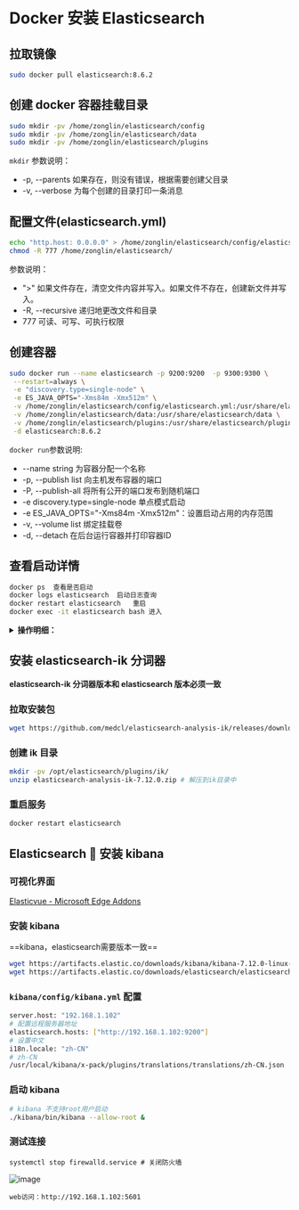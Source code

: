 # Docker 安装 Elasticsearch

## 拉取镜像

```bash
sudo docker pull elasticsearch:8.6.2
```

## 创建 docker 容器挂载目录

```bash
sudo mkdir -pv /home/zonglin/elasticsearch/config
sudo mkdir -pv /home/zonglin/elasticsearch/data
sudo mkdir -pv /home/zonglin/elasticsearch/plugins
```

`mkdir` 参数说明：

- -p, --parents     如果存在，则没有错误，根据需要创建父目录
- -v, --verbose     为每个创建的目录打印一条消息

## 配置文件(elasticsearch.yml)

```bash
echo "http.host: 0.0.0.0" > /home/zonglin/elasticsearch/config/elasticsearch.yml
chmod -R 777 /home/zonglin/elasticsearch/
```

参数说明：

- ">"                          如果文件存在，清空文件内容并写入。如果文件不存在，创建新文件并写入。
- -R, --recursive        递归地更改文件和目录
- 777                         可读、可写、可执行权限

## 创建容器

```bash
sudo docker run --name elasticsearch -p 9200:9200  -p 9300:9300 \
 --restart=always \
 -e "discovery.type=single-node" \
 -e ES_JAVA_OPTS="-Xms84m -Xmx512m" \
 -v /home/zonglin/elasticsearch/config/elasticsearch.yml:/usr/share/elasticsearch/config/elasticsearch.yml \
 -v /home/zonglin/elasticsearch/data:/usr/share/elasticsearch/data \
 -v /home/zonglin/elasticsearch/plugins:/usr/share/elasticsearch/plugins \
 -d elasticsearch:8.6.2
```

`docker run`参数说明:

- --name string                    为容器分配一个名称
- -p, --publish list                  向主机发布容器的端口
- -P, --publish-all                    将所有公开的端口发布到随机端口
- -e discovery.type=single-node 单点模式启动
- -e ES_JAVA_OPTS="-Xms84m -Xmx512m"：设置启动占用的内存范围
- -v, --volume list                    绑定挂载卷
- -d, --detach                         在后台运行容器并打印容器ID

## 查看启动详情

```bash
docker ps  查看是否启动
docker logs elasticsearch  启动日志查询
docker restart elasticsearch   重启
docker exec -it elasticsearch bash 进入
```

<details><summary><b>操作明细：</b></summary>

```bash
[root@localhost ~]# docker pull elasticsearch:7.12.0
7.12.0: Pulling from library/elasticsearch
7a0437f04f83: Pull complete 
2b674c951ca3: Pull complete 
06baeb69f25f: Pull complete 
eeff01d19ce5: Pull complete 
a994306398ca: Pull complete 
2c002d76c1f6: Pull complete 
6286f2196f9b: Pull complete 
Digest: sha256:383e9fb572f3ca2fdef5ba2edb0dae2c467736af96aba2c193722aa0c08ca7ec
Status: Downloaded newer image for elasticsearch:7.12.0
docker.io/library/elasticsearch:7.12.0
[root@localhost ~]# docker images
REPOSITORY      TAG       IMAGE ID       CREATED         SIZE
elasticsearch   7.12.0    9337ed510a0c   18 months ago   830MB
[root@localhost opt]# sudo mkdir -pv /opt/elasticsearch/config
mkdir: 已创建目录 "/opt/elasticsearch"
mkdir: 已创建目录 "/opt/elasticsearch/config"
[root@localhost opt]# sudo mkdir -pv /opt/elasticsearch/data
mkdir: 已创建目录 "/opt/elasticsearch/data"
[root@localhost opt]# sudo mkdir -pv /opt/elasticsearch/plugins
mkdir: 已创建目录 "/opt/elasticsearch/plugins"
[root@localhost config]# echo "http.host: 0.0.0.0" > /opt/elasticsearch/config/elasticsearch.yml
[root@localhost config]# sudo docker run --name elasticsearch -p 9200:9200  -p 9300:9300 \
>  -e "discovery.type=single-node" \
>  -e ES_JAVA_OPTS="-Xms84m -Xmx512m" \
>  -v /opt/elasticsearch/config/elasticsearch.yml:/usr/share/elasticsearch/config/elasticsearch.yml \
>  -v /opt/elasticsearch/data:/usr/share/elasticsearch/data \
>  -v /opt/elasticsearch/plugins:/usr/share/elasticsearch/plugins \
>  -d elasticsearch:7.12.0
8f1930bde13101b5f0412d2e31c7ebc9114c80d95b36da4ead466262574642af
[root@localhost ~]# docker ps
CONTAINER ID   IMAGE                  COMMAND                  CREATED          STATUS             PORTS                                                                                  NAMES
8f1930bde131   elasticsearch:7.12.0   "/bin/tini -- /usr/l…"   13 minutes ago   Up 5 minutes       0.0.0.0:9200->9200/tcp, :::9200->9200/tcp, 0.0.0.0:9300->9300/tcp, :::9300->9300/tcp   elasticsearch

[root@localhost ~]# curl "http://127.0.0.1:9200"
{
  "name" : "8f1930bde131",
  "cluster_name" : "elasticsearch",
  "cluster_uuid" : "XjL5BIXbRrOY0VR4HfloEQ",
  "version" : {
    "number" : "7.12.0",
    "build_flavor" : "default",
    "build_type" : "docker",
    "build_hash" : "78722783c38caa25a70982b5b042074cde5d3b3a",
    "build_date" : "2021-03-18T06:17:15.410153305Z",
    "build_snapshot" : false,
    "lucene_version" : "8.8.0",
    "minimum_wire_compatibility_version" : "6.8.0",
    "minimum_index_compatibility_version" : "6.0.0-beta1"
  },
  "tagline" : "You Know, for Search"
}
```

</details>

## 安装 elasticsearch-ik 分词器

**elasticsearch-ik 分词器版本和 elasticsearch 版本必须一致**

### 拉取安装包

```sh
wget https://github.com/medcl/elasticsearch-analysis-ik/releases/download/v7.12.0/elasticsearch-analysis-ik-7.12.0.zip
```

### 创建 ik 目录

```sh
mkdir -pv /opt/elasticsearch/plugins/ik/
unzip elasticsearch-analysis-ik-7.12.0.zip # 解压到ik目录中
```

### 重启服务

```sh
docker restart elasticsearch
```

## Elasticsearch 🔨 安装 kibana

### 可视化界面

[Elasticvue - Microsoft Edge Addons](https://microsoftedge.microsoft.com/addons/detail/elasticvue/geifniocjfnfilcbeloeidajlfmhdlgo)

### 安装 kibana

==kibana，elasticsearch需要版本一致==

```sh
wget https://artifacts.elastic.co/downloads/kibana/kibana-7.12.0-linux-x86_64.tar.gz
wget https://artifacts.elastic.co/downloads/elasticsearch/elasticsearch-7.12.0-linux-x86_64.tar.gz
```

### `kibana/config/kibana.yml` 配置

```sh
server.host: "192.168.1.102"
# 配置远程服务器地址
elasticsearch.hosts: ["http://192.168.1.102:9200"]
# 设置中文
i18n.locale: "zh-CN"
# zh-CN
/usr/local/kibana/x-pack/plugins/translations/translations/zh-CN.json
```

### 启动 kibana

```sh
# kibana 不支持root用户启动
./kibana/bin/kibana --allow-root &
```

### 测试连接

`systemctl stop firewalld.service # 关闭防火墙`

![image](https://img2023.cnblogs.com/blog/2402369/202309/2402369-20230923123527841-1971648691.png)

`web访问：http://192.168.1.102:5601`

‍
